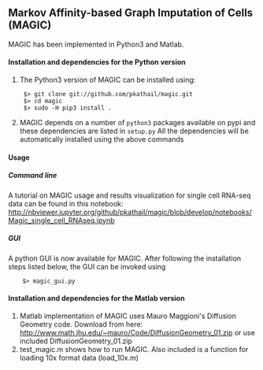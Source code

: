 Markov Affinity-based Graph Imputation of Cells (MAGIC)
-------------------------------------------------------

MAGIC has been implemented in Python3 and Matlab.

#### Installation and dependencies for the Python version
1. The Python3 version of MAGIC can be installed using:

        $> git clone git://github.com/pkathail/magic.git
        $> cd magic
        $> sudo -H pip3 install .

2. MAGIC depends on a number of `python3` packages available on pypi and these dependencies are listed in `setup.py`
All the dependencies will be automatically installed using the above commands

#### Usage

##### Command line
A tutorial on MAGIC usage and results visualization for single cell RNA-seq data can be found in this notebook: http://nbviewer.jupyter.org/github/pkathail/magic/blob/develop/notebooks/Magic_single_cell_RNAseq.ipynb


##### GUI
A python GUI is now available for MAGIC. After following the installation steps listed below, the GUI can be invoked using

        $> magic_gui.py

#### Installation and dependencies for the Matlab version
1. Matlab implementation of MAGIC uses Mauro Maggioni's Diffusion Geometry code. Download from here: http://www.math.jhu.edu/~mauro/Code/DiffusionGeometry_01.zip or use included DiffusionGeometry_01.zip
2. test_magic.m shows how to run MAGIC. Also included is a function for loading 10x format data (load_10x.m)
